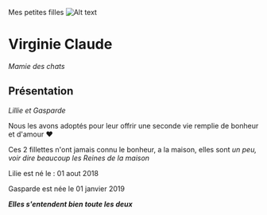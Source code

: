 
 Mes petites filles ![Alt text](image-1.png)
# Virginie Claude
*Mamie des chats*
## Présentation

*Lillie et Gasparde*

Nous les avons adoptés pour leur offrir une seconde vie remplie de bonheur et d'amour ❤


Ces 2 fillettes n'ont jamais connu le bonheur, a la maison, elles sont *un peu, voir dire beaucoup les Reines de la maison*


Lilie est né le : 01 aout 2018

Gasparde est née le 01 janvier 2019

***Elles s'entendent bien toute les deux***

